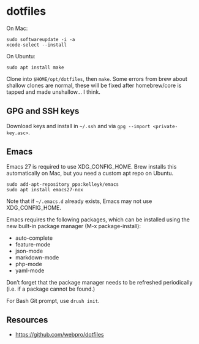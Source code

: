 dotfiles
========

On Mac:
```
sudo softwareupdate -i -a
xcode-select --install
```

On Ubuntu:
```
sudo apt install make
```

Clone into `$HOME/opt/dotfiles`, then `make`. Some errors from brew about shallow clones are normal, these will be fixed after homebrew/core is tapped and made unshallow... I think.

## GPG and SSH keys

Download keys and install in `~/.ssh` and via `gpg --import <private-key.asc>`.

## Emacs

Emacs 27 is required to use XDG_CONFIG_HOME. Brew installs this automatically on Mac, but you need a custom apt repo on Ubuntu.

```
sudo add-apt-repository ppa:kelleyk/emacs
sudo apt install emacs27-nox
```

Note that if `~/.emacs.d` already exists, Emacs may not use XDG_CONFIG_HOME.

Emacs requires the following packages, which can be installed using the new built-in package manager (M-x package-install):
* auto-complete
* feature-mode
* json-mode
* markdown-mode
* php-mode
* yaml-mode

Don’t forget that the package manager needs to be refreshed periodically (i.e. if a package cannot be found.)

For Bash Git prompt, use `drush init`.

## Resources

- https://github.com/webpro/dotfiles
